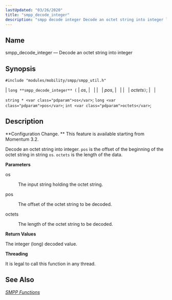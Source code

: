 ```yaml
---
lastUpdated: "03/26/2020"
title: "smpp_decode_integer"
description: "smpp decode integer Decode an octet string into integer long smpp decode integer os pos octets string os long pos int octets Configuration Change This feature is available starting from Momentum 3 2 Decode an octet string into integer pos is the offset of the beginning of the octet string..."
---
```


<a name="apis.smpp_decode_integer"></a> 
## Name

smpp_decode_integer — Decode an octet string into integer

## Synopsis

`#include "modules/mobility/smpp/smpp_util.h"`

| `long **smpp_decode_integer** (` | <var class="pdparam">os</var>, |   |
|   | <var class="pdparam">pos</var>, |   |
|   | <var class="pdparam">octets</var>`)`; |   |

`string * <var class="pdparam">os</var>`;
`long <var class="pdparam">pos</var>`;
`int <var class="pdparam">octets</var>`;<a name="idp61263360"></a> 
## Description

**Configuration Change. ** This feature is available starting from Momentum 3.2.

Decode an octet string into integer. `pos` is the offset of the beginning of the octet string in string `os`. `octets` is the length of the data.

**<a name="idp61267664"></a> Parameters**

<dl class="variablelist">

<dt>os</dt>

<dd>

The input string holding the octet string.

</dd>

<dt>pos</dt>

<dd>

The offset of the octet string to be decoded.

</dd>

<dt>octets</dt>

<dd>

The length of the octet string to be decoded.

</dd>

</dl>

**<a name="idp61274096"></a> Return Values**

The integer (long) decoded value.

**<a name="idp61275024"></a> Threading**

It is legal to call this function in any thread.

<a name="idp61276128"></a> 
## See Also

[*SMPP Functions*](/momentum/3/3-api/smpp)